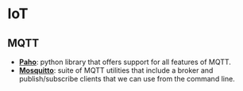 
# IoT

## MQTT

- [**Paho**](https://pypi.org/project/paho-mqtt/): python library that offers support for all features of MQTT.
- [**Mosquitto**](https://mosquitto.org/): suite of MQTT utilities that include a broker and publish/subscribe clients that we can use from the command line.
